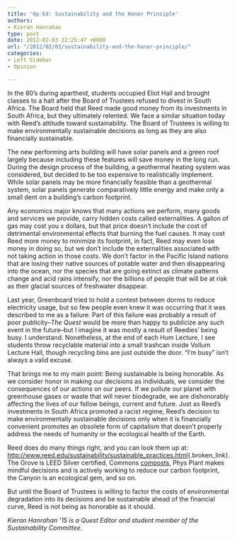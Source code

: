 ```yaml
---
title: 'Op-Ed: Sustainability and the Honor Principle'
authors:
- Kieran Hanrahan
type: post
date: 2012-02-03 22:25:47 +0000
url: "/2012/02/03/sustainability-and-the-honor-principle/"
categories:
- Left Sidebar
- Opinion

---
```

In the 80’s during apartheid, students occupied Eliot Hall and brought classes to a halt after the Board of Trustees refused to divest in South Africa. The Board held that Reed made good money from its investments in South Africa, but they ultimately relented. We face a similar situation today with Reed’s attitude toward sustainability. The Board of Trustees is willing to make environmentally sustainable decisions as long as they are also financially sustainable.

The new performing arts building will have solar panels and a green roof largely because including these features will save money in the long run. During the design process of the building, a geothermal heating system was considered, but decided to be too expensive to realistically implement. While solar panels may be more financially feasible than a geothermal system, solar panels generate comparatively little energy and make only a small dent on a building’s carbon footprint.

Any economics major knows that many actions we perform, many goods and services we provide, carry hidden costs called externalities. A gallon of gas may cost you x dollars, but that price doesn’t include the cost of detrimental environmental effects that burning the fuel causes. It may cost Reed more money to minimize its footprint, in fact, Reed may even lose money in doing so, but we don’t include the externalities associated with not taking action in those costs. We don’t factor in the Pacific Island nations that are losing their native sources of potable water and then disappearing into the ocean, nor the species that are going extinct as climate patterns change and acid rains intensify, nor the billions of people that will be at risk as their glacial sources of freshwater disappear.

Last year, Greenboard tried to hold a contest between dorms to reduce electricity usage, but so few people even knew it was occurring that it was described to me as a failure. Part of this failure was probably a result of poor publicity–_The Quest_ would be more than happy to publicize any such event in the future–but I imagine it was mostly a result of Reedies’ being busy. I understand. Nonetheless, at the end of each Hum Lecture, I see students throw recyclable material into a small trashcan inside Vollum Lecture Hall, though recycling bins are just outside the door. “I’m busy” isn’t always a valid excuse.

That brings me to my main point: Being sustainable is being honorable. As we consider honor in making our decisions as individuals, we consider the consequences of our actions on our peers. If we pollute our planet with greenhouse gases or waste that will never biodegrade, we are dishonorably affecting the lives of our fellow beings, current and future. Just as Reed’s investments in South Africa promoted a racist regime, Reed’s decision to make environmentally sustainable decisions only when it is financially convenient promotes an obsolete form of capitalism that doesn’t properly address the needs of humanity or the ecological health of the Earth.

Reed does do many things right, and you can look them up at: <http://www.reed.edu/sustainability/sustainable_practices.html>{.broken_link}. The Grove is LEED Silver certified, Commons [composts][1], Phys Plant makes mindful decisions and is actively working to reduce our carbon footprint, the Canyon is an ecological gem, and so on.

But until the Board of Trustees is willing to factor the costs of environmental degradation into its decisions and be sustainable ahead of the financial curve, Reed is not being as honorable as it should.

_Kieran Hanrahan ’15 is a Quest Editor and student member of the Sustainability Committee._

 [1]: http://www.reedquest.org/2012/01/greening-garbage-reed-composts-and-now-portland-too/